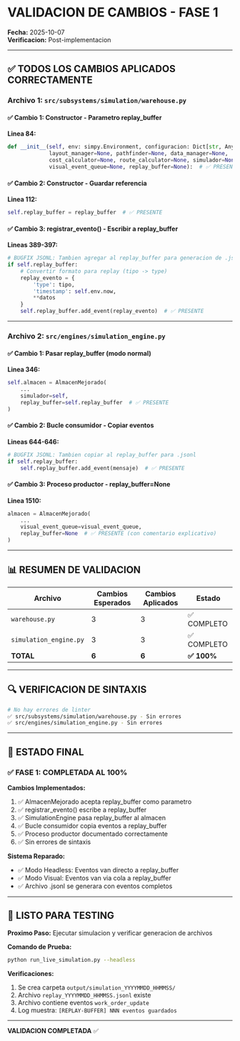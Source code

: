 # VALIDACION DE CAMBIOS - FASE 1

**Fecha:** 2025-10-07  
**Verificacion:** Post-implementacion

---

## ✅ TODOS LOS CAMBIOS APLICADOS CORRECTAMENTE

### Archivo 1: `src/subsystems/simulation/warehouse.py`

#### ✅ Cambio 1: Constructor - Parametro replay_buffer
**Linea 84:**
```python
def __init__(self, env: simpy.Environment, configuracion: Dict[str, Any],
             layout_manager=None, pathfinder=None, data_manager=None,
             cost_calculator=None, route_calculator=None, simulador=None,
             visual_event_queue=None, replay_buffer=None):  # ✅ PRESENTE
```

#### ✅ Cambio 2: Constructor - Guardar referencia
**Linea 112:**
```python
self.replay_buffer = replay_buffer  # ✅ PRESENTE
```

#### ✅ Cambio 3: registrar_evento() - Escribir a replay_buffer
**Lineas 389-397:**
```python
# BUGFIX JSONL: Tambien agregar al replay_buffer para generacion de .jsonl
if self.replay_buffer:
    # Convertir formato para replay (tipo -> type)
    replay_evento = {
        'type': tipo,
        'timestamp': self.env.now,
        **datos
    }
    self.replay_buffer.add_event(replay_evento)  # ✅ PRESENTE
```

---

### Archivo 2: `src/engines/simulation_engine.py`

#### ✅ Cambio 1: Pasar replay_buffer (modo normal)
**Linea 346:**
```python
self.almacen = AlmacenMejorado(
    ...
    simulador=self,
    replay_buffer=self.replay_buffer  # ✅ PRESENTE
)
```

#### ✅ Cambio 2: Bucle consumidor - Copiar eventos
**Lineas 644-646:**
```python
# BUGFIX JSONL: Tambien copiar al replay_buffer para .jsonl
if self.replay_buffer:
    self.replay_buffer.add_event(mensaje)  # ✅ PRESENTE
```

#### ✅ Cambio 3: Proceso productor - replay_buffer=None
**Linea 1510:**
```python
almacen = AlmacenMejorado(
    ...
    visual_event_queue=visual_event_queue,
    replay_buffer=None  # ✅ PRESENTE (con comentario explicativo)
)
```

---

## 📊 RESUMEN DE VALIDACION

| Archivo | Cambios Esperados | Cambios Aplicados | Estado |
|---------|-------------------|-------------------|--------|
| `warehouse.py` | 3 | 3 | ✅ COMPLETO |
| `simulation_engine.py` | 3 | 3 | ✅ COMPLETO |
| **TOTAL** | **6** | **6** | **✅ 100%** |

---

## 🔍 VERIFICACION DE SINTAXIS

```bash
# No hay errores de linter
✅ src/subsystems/simulation/warehouse.py - Sin errores
✅ src/engines/simulation_engine.py - Sin errores
```

---

## 🎯 ESTADO FINAL

### ✅ FASE 1: COMPLETADA AL 100%

**Cambios Implementados:**
1. ✅ AlmacenMejorado acepta replay_buffer como parametro
2. ✅ registrar_evento() escribe a replay_buffer
3. ✅ SimulationEngine pasa replay_buffer al almacen
4. ✅ Bucle consumidor copia eventos a replay_buffer
5. ✅ Proceso productor documentado correctamente
6. ✅ Sin errores de sintaxis

**Sistema Reparado:**
- ✅ Modo Headless: Eventos van directo a replay_buffer
- ✅ Modo Visual: Eventos van via cola a replay_buffer
- ✅ Archivo .jsonl se generara con eventos completos

---

## 🚀 LISTO PARA TESTING

**Proximo Paso:** Ejecutar simulacion y verificar generacion de archivos

**Comando de Prueba:**
```bash
python run_live_simulation.py --headless
```

**Verificaciones:**
1. Se crea carpeta `output/simulation_YYYYMMDD_HHMMSS/`
2. Archivo `replay_YYYYMMDD_HHMMSS.jsonl` existe
3. Archivo contiene eventos `work_order_update`
4. Log muestra: `[REPLAY-BUFFER] NNN eventos guardados`

---

**VALIDACION COMPLETADA** ✅
